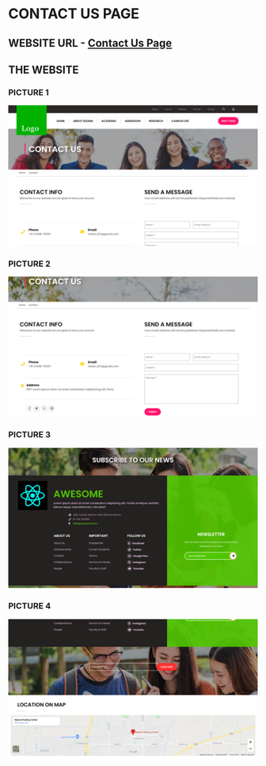 # CONTACT US PAGE 

## WEBSITE URL -  [Contact Us Page](https://rishav-jha-mech.github.io/ContactUsPageForSahuTechnology/) 



## THE WEBSITE


### PICTURE 1
![FIRST PICTURE](gitpics/one.png)

### PICTURE 2
![SECOND PICTURE](gitpics/two.png)

### PICTURE 3
![THIRD PICTURE](gitpics/three.png)

### PICTURE 4
![FOUR PICTURE](gitpics/four.png)

